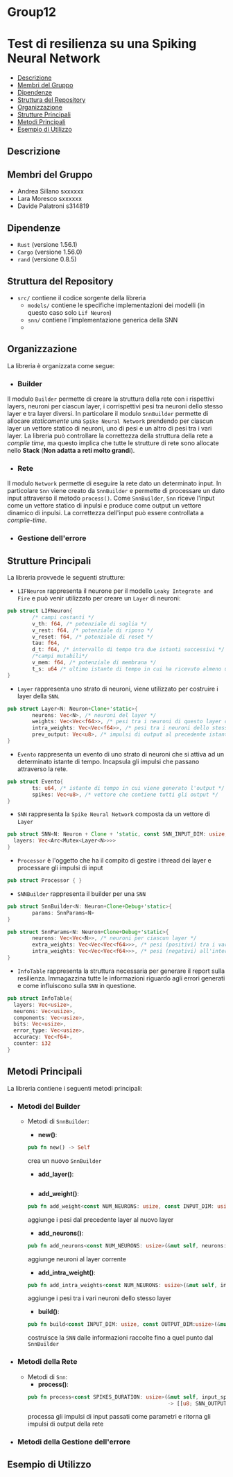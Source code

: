 # Group12
# Test di resilienza su una Spiking Neural Network
- [Descrizione](#descrizione)
- [Membri del Gruppo](#membri-del-gruppo)
- [Dipendenze](#dipendenze)
- [Struttura del Repository](#struttura-del-repository)
- [Organizzazione](#organizzazione)
- [Strutture Principali](#strutture-principali)
- [Metodi Principali](#metodi-principali)
- [Esempio di Utilizzo](#esempio-di-utilizzo)

## Descrizione
## Membri del Gruppo
- Andrea Sillano sxxxxxx
- Lara Moresco sxxxxxx
- Davide Palatroni s314819

## Dipendenze
- `Rust` (versione 1.56.1)
- `Cargo` (versione 1.56.0)
- `rand` (versione 0.8.5)

## Struttura del Repository
- `src/` contiene il codice sorgente  della libreria
  + `models/` contiene le specifiche implementazioni dei modelli (in questo caso solo `Lif Neuron`)
  + `snn/` contiene l'implementazione generica della SNN 
  + 
## Organizzazione
La libreria è organizzata come segue:
- ### Builder
Il modulo `Builder` permette di creare la struttura della rete con i rispettivi layers, neuroni per ciascun layer, i corrispettivi pesi tra neuroni dello stesso layer e tra layer diversi. In particolare il modulo
`SnnBuilder` permette di allocare *staticamente* una `Spike Neural Network` prendendo per ciascun layer un vettore statico di neuroni, uno di pesi e un altro di pesi tra i vari layer. La libreria può controllare
la correttezza della struttura della rete a *compile time*, ma questo implica che tutte le strutture di rete sono allocate nello **Stack** (**Non adatta a reti molto grandi**).

- ### Rete
Il modulo `Network` permette di eseguire la rete dato un determinato input. In particolare `Snn` viene creato da `SnnBuilder` e permette di processare un dato input attraverso il metodo `process()`.
Come `SnnBuilder`, `Snn` riceve l'input come un vettore statico di inpulsi e produce come output un vettore dinamico di inpulsi. La correttezza dell'input può essere controllata a *compile-time*. 
- ### Gestione dell'errore
## Strutture Principali
La libreria provvede le seguenti strutture:

- `LIFNeuron` rappresenta il neurone per il modello `Leaky Integrate and Fire` e può venir utilizzato per creare un `Layer` di neuroni:

```rust
pub struct LIFNeuron{
        /* campi costanti */
        v_th: f64, /* potenziale di soglia */
        v_rest: f64, /* potenziale di riposo */
        v_reset: f64, /* potenziale di reset */
        tau: f64,
        d_t: f64, /* intervallo di tempo tra due istanti successivi */
        /*campi mutabili*/
        v_mem: f64, /* potenziale di membrana */
        t_s: u64 /* ultimo istante di tempo in cui ha ricevuto almeno un impulso */
}
```

- `Layer` rappresenta uno strato di neuroni, viene utilizzato per costruire i layer della `SNN`.

```rust
pub struct Layer<N: Neuron+Clone+'static>{
        neurons: Vec<N>, /* neuroni del layer */
        weights: Vec<Vec<f64>>, /* pesi tra i neuroni di questo layer con quelli del layer precedente */
        intra_weights: Vec<Vec<f64>>, /* pesi tra i neuroni dello stesso layer */
        prev_output: Vec<u8>, /* impulsi di output al precedente istante */
}
```

- `Evento` rappresenta un evento di uno strato di neuroni che si attiva ad un determinato istante di tempo. Incapsula gli impulsi che passano attraverso la rete.
```rust
pub struct Evento{
        ts: u64, /* istante di tempo in cui viene generato l'output */
        spikes: Vec<u8>, /* vettore che contiene tutti gli output */
}
```

- `SNN` rappresenta la `Spike Neural Network` composta da un vettore di `Layer`

```rust
pub struct SNN<N: Neuron + Clone + 'static, const SNN_INPUT_DIM: usize, const SNN_OUTPUT_DIM: usize> {
  layers: Vec<Arc<Mutex<Layer<N>>>>
}
```

- `Processor` è l'oggetto che ha il compito di gestire i thread dei layer e processare gli impulsi di input 
```rust
pub struct Processor { }
```

- `SNNBuilder` rappresenta il builder per una `SNN`
```rust
pub struct SnnBuilder<N: Neuron+Clone+Debug+'static>{
        params: SnnParams<N>
}

pub struct SnnParams<N: Neuron+Clone+Debug+'static>{
        neurons: Vec<Vec<N>>, /* neuroni per ciascun layer */
        extra_weights: Vec<Vec<Vec<f64>>>, /* pesi (positivi) tra i vari layer */
        intra_weights: Vec<Vec<Vec<f64>>>, /* pesi (negativi) all'interno dello stesso layer */
}
```

- `InfoTable` rappresenta la struttura necessaria per generare il report sulla resilienza. Immagazzina tutte le informazioni riguardo agli errori generati e come influiscono sulla `SNN` in questione.
```rust
pub struct InfoTable{
  layers: Vec<usize>,
  neurons: Vec<usize>,
  components: Vec<usize>,
  bits: Vec<usize>,
  error_type: Vec<usize>,
  accuracy: Vec<f64>,
  counter: i32
}
```

## Metodi Principali
La libreria contiene i seguenti metodi principali:
- ### Metodi del Builder
  - Metodi di `SnnBuilder`:
    - **new()**:
    ```rust
    pub fn new() -> Self
    ```
    crea un nuovo `SnnBuilder`
  
    - **add_layer()**:
    ```rust
    
    ```
    - **add_weight()**:
    ```rust
    pub fn add_weight<const NUM_NEURONS: usize, const INPUT_DIM: usize >(&mut self, weights:[[f64; INPUT_DIM]; NUM_NEURONS]) -> &mut SnnBuilder<N> 
    ```
    aggiunge i pesi dal precedente layer al nuovo layer
  
    - **add_neurons()**:
    ```rust
    pub fn add_neurons<const NUM_NEURONS: usize>(&mut self, neurons: [N; NUM_NEURONS]) -> &mut SnnBuilder<N> 
    ```
    aggiunge neuroni al layer corrente
  
    - **add_intra_weight()**:
    ```rust
    pub fn add_intra_weights<const NUM_NEURONS: usize>(&mut self, intra_weights: [[f64; NUM_NEURONS]; NUM_NEURONS]) -> &mut SnnBuilder<N> 
    ```
    aggiunge i pesi tra i vari neuroni dello stesso layer
    - **build()**:
    ```rust
    pub fn build<const INPUT_DIM: usize, const OUTPUT_DIM:usize>(&mut self, components: &Vec<i32>, error_type: i32, info_table: &mut InfoTable) -> SNN<N, { INPUT_DIM }, { OUTPUT_DIM }>
    ```
    costruisce la `SNN` dalle informazioni raccolte fino a quel punto dal `SnnBuilder`
- ### Metodi della Rete
  - Metodi di `Snn`:
    - **process()**:
    ```rust
    pub fn process<const SPIKES_DURATION: usize>(&mut self, input_spikes: &[[u8; SNN_INPUT_DIM]; SPIKES_DURATION])
                                                 -> [[u8; SNN_OUTPUT_DIM]; SPIKES_DURATION] 
    ```
    processa gli impulsi di input passati come parametri e ritorna gli impulsi di output della rete
- ### Metodi della Gestione dell'errore

## Esempio di Utilizzo
